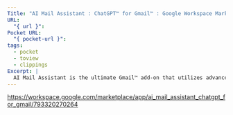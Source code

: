 ```yaml
---
Title: "AI Mail Assistant : ChatGPT™ for Gmail™ : Google Workspace Marketplace"
URL:
  "{ url }": 
Pocket URL:
  "{ pocket-url }": 
tags:
  - pocket
  - toview
  - clippings
Excerpt: |
  AI Mail Assistant is the ultimate Gmail™ add-on that utilizes advanced AI technology to revolutionize email management.
---
```




https://workspace.google.com/marketplace/app/ai_mail_assistant_chatgpt_for_gmail/793320270264

